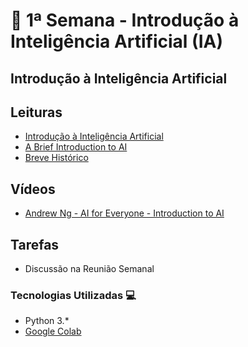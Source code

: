 # 🐍 1ª Semana - Introdução à Inteligência Artificial (IA)

## Introdução à Inteligência Artificial

## Leituras

* [Introdução à Inteligência Artificial](https://www.ime.usp.br/~slago/IA-introducao.pdf)
* [A Brief Introduction to AI](https://drive.google.com/file/d/1r9S414eay85O3EXNsJ_pFk8Sqb4tnUBH/view?usp=sharing)
* [Breve Histórico](https://www.tutorialspoint.com/artificial_intelligence/artificial_intelligence_overview.htm)

## Vídeos

* [Andrew Ng - AI for Everyone - Introduction to AI](https://www.youtube.com/watch?v=fXzUiC9AhRA&list=PLjF7dMeHalL8GU2Xh7vY6xn8kPlaKhpGw)

## Tarefas

* Discussão na Reunião Semanal

### Tecnologias Utilizadas 💻

* Python 3.*
* [Google Colab](https://colab.research.google.com/)
